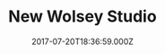 ---
date: 2017-07-20T18:36:59.000Z
title: New Wolsey Studio
latitude: 52.060449750713026
longitude: 1.150282770395279
url: http://www.wolseytheatre.co.uk
category: checkin
---